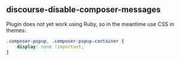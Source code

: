 ## discourse-disable-composer-messages

Plugin does not yet work using Ruby, so in the meantime use CSS in themes:

```css
.composer-popup, .composer-popup-container {
    display: none !important;
}
```
